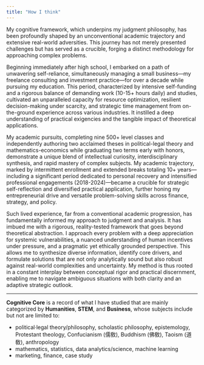 ```yaml
---
title: "How I think"
---
```


My cognitive framework, which underpins my judgment philosophy, has been profoundly shaped by an unconventional academic trajectory and extensive real-world adversities. This journey has not merely presented challenges but has served as a crucible, forging a distinct methodology for approaching complex problems.

Beginning immediately after high school, I embarked on a path of unwavering self-reliance, simultaneously managing a small business—my freelance consulting and investment practice—for over a decade while pursuing my education. This period, characterized by intensive self-funding and a rigorous balance of demanding work (10-15+ hours daily) and studies, cultivated an unparalleled capacity for resource optimization, resilient decision-making under scarcity, and strategic time management from on-the-ground experience across various industries. It instilled a deep understanding of practical exigencies and the tangible impact of theoretical applications.

My academic pursuits, completing nine 500+ level classes and independently authoring two acclaimed theses in political-legal theory and mathematics-economics while graduating two terms early with honors, demonstrate a unique blend of intellectual curiosity, interdisciplinary synthesis, and rapid mastery of complex subjects. My academic trajectory, marked by intermittent enrollment and extended breaks totaling 10+ years—including a significant period dedicated to personal recovery and intensified professional engagements (2018-2024)—became a crucible for strategic self-reflection and diversified practical application, further honing my entrepreneurial drive and versatile problem-solving skills across finance, strategy, and policy.

Such lived experience, far from a conventional academic progression, has fundamentally informed my approach to judgment and analysis. It has imbued me with a rigorous, reality-tested framework that goes beyond theoretical abstraction. I approach every problem with a deep appreciation for systemic vulnerabilities, a nuanced understanding of human incentives under pressure, and a pragmatic yet ethically grounded perspective. This allows me to synthesize diverse information, identify core drivers, and formulate solutions that are not only analytically sound but also robust against real-world complexities and uncertainty. My method is thus rooted in a constant interplay between conceptual rigor and practical discernment, enabling me to navigate ambiguous situations with both clarity and an adaptive strategic outlook.

***
<!-- 절취선 --> 

**Cognitive Core** is a record of what I have studied that are mainly categorized by **Humanities**, **STEM**, and **Business**, whose subjects include but not are limited to:
- political·legal theory/philosophy, scholastic philosophy, epistemology, Protestant theology, Confucianism (儒敎), Buddhism (佛敎), Taoism (道敎), anthropology  
- mathematics, statistics, data analytics/science, machine learning
- marketing, finance, case study